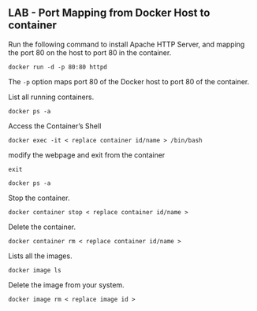 ## LAB - Port Mapping from Docker Host to container

Run the following command to install Apache HTTP Server, and mapping the port 80 on the host to port 80 in the container.
```
docker run -d -p 80:80 httpd
```
The `-p` option maps port 80 of the Docker host to port 80 of the container.

List all running containers.
```
docker ps -a
```
Access the Container’s Shell
```
docker exec -it < replace container id/name > /bin/bash
```
modify the webpage and exit from the container
```
exit
```

```
docker ps -a
```
Stop the container.
```
docker container stop < replace container id/name >
```
Delete the container.
```
docker container rm < replace container id/name >
```
Lists all the images.
```
docker image ls
```
Delete the image from your system.
```
docker image rm < replace image id >
```

